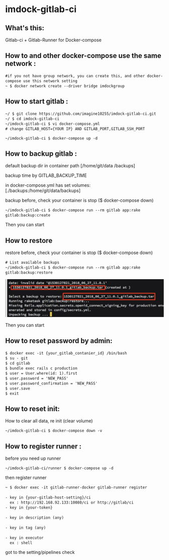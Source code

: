 imdock-gitlab-ci
====================================================

## What's this:

Gitlab-ci + Gitlab-Runner for Docker-compose


## How to and other docker-compose use the same network :

```
#if you not have group network, you can create this, and other docker-compose use this network setting
~ $ docker network create --driver bridge imdockgroup
```

## How to start gitlab :

```
~/ $ git clone https://github.com/imagine10255/imdock-gitlab-ci.git
~/ $ cd imdock-gitlab-ci
~/imdock-gitlab-ci $ vi docker-compose.yml
# change GITLAB_HOST={YOUR IP} AND GITLAB_PORT,GITLAB_SSH_PORT
```

```
~/imdock-gitlab-ci $ docker-compose up -d
```

## How to backup gitlab :

default backup dir in container path [/home/git/data    /backups]

backup time by GITLAB_BACKUP_TIME

in docker-compose.yml has set volumes: [./backups:/home/git/data/backups]


backup before, check your container is stop ($ docker-compose down)

```
~/imdock-gitlab-ci $ docker-compose run --rm gitlab app:rake gitlab:backup:create
```

Then you can start



## How to restore

restore before, check your container is stop ($ docker-compose down)

```
# List available backups
~/imdock-gitlab-ci $ docker-compose run --rm gitlab app:rake gitlab:backup:restore
```
<img src="./assets/img/gitlab-backup.png"/>

Then you can start


## How to reset password by admin:

```
$ docker exec -it {your_gitlab_contanier_id} /bin/bash
$ su - git
$ cd gitlab
$ bundle exec rails c production
$ user = User.where(id: 1).first
$ user.password = 'NEW_PASS'
$ user.password_confirmation = 'NEW_PASS'
$ user.save
$ exit
```


## How to reset init:

How to clear all data, re init (clear volume)

```
~/imdock-gitlab-ci $ docker-compose down -v
```


## How to register runner :

before you need up runner

```
~/imdock-gitlab-ci/runner $ docker-compose up -d
```

then register runner

```
~ $ docker exec -it gitlab-runner-docker gitlab-runner register

- key in {your-gitlab-host-setting}/ci
  ex : http://192.168.92.133:10080/ci or http://gitlab/ci
- key in {your-token}

- key in description (any)

- key in tag (any)

- key in executor
  ex : shell
```

got to the setting/pipelines check
